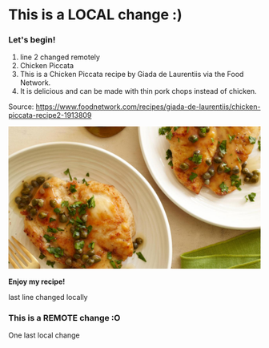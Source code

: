 
# This is a LOCAL change :)

### Let's begin!

1. line 2 changed remotely
2. Chicken Piccata
3. This is a Chicken Piccata recipe by Giada de Laurentiis via the Food Network.
4. It is delicious and can be made with thin pork chops instead of chicken.

Source: https://www.foodnetwork.com/recipes/giada-de-laurentiis/chicken-piccata-recipe2-1913809

![Chicken Piccata](recipe.jpg "Chicken Piccata")

**Enjoy my recipe!**

last line changed locally

### This is a REMOTE change :O

One last local change